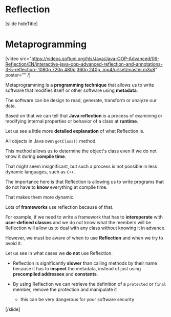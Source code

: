 # Reflection

[slide hideTitle]

# Metaprogramming

[video src="https://videos.softuni.org/hls/Java/Java-OOP-Advanced/06-Reflection/EN/interactive-java-oop-advanced-reflection-and-annotations-3-5-reflection-,1080p,720p,480p,360p,240p,.mp4/urlset/master.m3u8" poster="" /]

Metaprogramming is a **programming technique** that allows us to write software that modifies itself or other software using **metadata**.

The software can be design to read, generate, transform or analyze our data.

Based on that we can tell that **Java reflection** is a process of examining or modifying internal properties or behavior of a class at **runtime**.

Let us see a little more **detailed explanation** of what Reflection is.

All objects in Java own `getClass()` method. 

This method allows us to determine the object's class even if we do not know it during **compile time**.

That might seem insignificant, but such a process is not possible in less dynamic languages, such as `C++`.

The importance here is that Reflection is allowing us to write programs that do not have to **know** everything at compile time. 

That makes them more dynamic.

Lots of **frameworks** use reflection because of that. 

For example, if we need to write a framework that has to **interoperate** with **user-defined classes** and we do not know what the members will be Reflection will allow us to deal with any class without knowing it in advance.

However, we must be aware of when to use **Reflection** and when we try to avoid it.

Let us see in what cases we **do not** use Reflection.

- Reflection is significantly **slower** than calling methods by their name because it has to **inspect** the metadata, instead of just using **precompiled addresses** and **constants**.

- By using Reflection we can retrieve the definition of a `protected` or `final` member, remove the protection and manipulate it
    * this can be very dangerous for your software security

[/slide]
